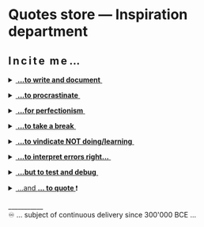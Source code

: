 # Quotes store &mdash; Inspiration department

## I&thinsp;n&thinsp;c&thinsp;i&thinsp;t&thinsp;e&nbsp;&nbsp;m&thinsp;e ...

<details><summary><ins>&nbsp;<b>...to write and document</b>&nbsp;</ins></summary>&nbsp;

> **Epistula non erubescit**\
― _Marcus Tullius Cicero (106-43 BC)_\
<sub>[Compiler too]</sub>

> **Write what you know.**\
― _Mark Twain (1835-1910)_

> **There's no such freak who wouldn't find a mate and there's**\
**no such nonsense that won't find a proper reader.**\
― _Anton Chekhov (1860-1904)_, "Rules for novice writers"

> **_If you could know in what a dirty drain_**\
> **_The verse does grow without knowing shame,_** ...\
― _Anna Akhmatova (1889-1966)_, 1964 Nobel Prize in Literature nominee\
"I have no use for odes in battles...", 1964

> **If they give you lined paper, write the other way.**\
― _Juan Ramón Jiménez (1881-1958)_, 1956 Nobel Prize in Literature awardee\
**And so I invented the Monospace.**\
― _George Williams_ (*assumed)

<p dir="rtl"><b>!Gimme the torch, FAST</b><br /><i>Ray Bradbury (1920-2012)</i><br />reading the <i>Twilight</i> novels (*assumed)</p>

\_________________________________</details>

<details><summary><ins>&nbsp;<b>...to procrastinate</b>&nbsp;</ins></summary>&nbsp;
 
<mark><b>&nbsp;Presented to you by ...</b></mark>
<br /><picture><img alt="&nbsp;Leonardo da Vinci (1452-1519)" src="../../../../_rsc/_img/art/OldMasters/Leo(1452-1519)-portrait-found_2008_nearNaples.jpg" /></picture><br />
<mark><b>...Leonardo the Great Procrastinator</b></mark> ([widely known](https://interactions.acm.org/blog/view/leonardo-da-vinci-the-great-procrastinator) and "certified" by court)

#### F.A.Q.

> **That question is too good to spoil with an answer.**\
― _Harry Mulisch (1927-2010)_, The Discovery of Heaven\
<sub>This quote is also known from earlier authors.</sub>

#### Idioms and proverbs

> **Nice guys finish last**.\
From the baseball world of the late 1940s - [learn more](https://crossidiomas.com/nice-guys-finish-last/)

> **The bird catches the early worm.**\
(The late cat catches the dozy bird.)

#### Scientifically proven

> **One never notices what has been done; one can only see what remains to be done.**\
_― Maria Skłodowska-Curie (1867-1934)_, Nobel prize awardee\
Letter to her brother (1894)

<sup>PL</sup> <sub>Original: "Człowiek nigdy nie ogląda się na to, co zrobione, ale na to patrzy, co ma przed sobą do zrobienia."</sub>

#### Add to the calendar

_Procrastinators' Club of America_ (with international membership) established [Be Late for Something Day](https://nationaltoday.com/national-be-late-for-something-day/) on **5h&nbsp;September**. As an honest sympathizer, I appended this reminder a day later&mdash;**September&nbsp;6th**, 2024 which surprisingly is [Fight Procrastination Day](https://www.daysoftheyear.com/days/fight-procrastination-day).

Coming next&mdash;[National Procrastination Week](https://en.wikipedia.org/wiki/National_Procrastination_Week).

\_________________________________</details>

<details><summary><ins>&nbsp;<b>...for perfectionism</b>&nbsp;</ins></summary>&nbsp;
 
<mark><b>&nbsp;Presented to you by ...</b></mark>
<br /><picture><img alt="&nbsp;Collage: best works of modern perfectionism" src="../../../../_rsc/_img/memes/collage-modern_perfectionism.jpg" title="&nbsp;... the best of design" /></picture><br />

#### Classics

> **Trifles make perfection, and perfection is no trifle.**\
attributed to _Michelangelo_ (1475-1564) about his David statue\
(for which allegedly the Master surveyed the marble piece for two years)

 #### Naturalism 
 
> The role of the infinitely small in nature is infinitely great.\
― _Louis Pasteur (1822-1895)_\
<sup>🇫🇷</sup> <sub>Original: “Le rôle de l’infiniment petit dans la nature est infiniment grand.”</sub>

#### Think like a grandmaster

> **... bear in mind these prudential rules, _viz._:\
having a good move, to seek for a better.**\
― _Domenico Lorenzo Ponziani (1719-1796)_, best known for chess writing\
<sub>Misattributed to _Emanuel Lasker_</sub>

#### East meets West

![Brevity - sibling of talent](https://img.shields.io/badge/Brevity-Sister_of_Talent-yellow)

> **Do only what only you can do.**\
― [Edsger W. Dijkstra](contributors/README.md#Edsger-W-Dijkstra)

Not only the East grant us profound and eloquent teaching! Whatever Mr. Kipling* did say.<sup>©️</sup>

&nbsp;&nbsp;&nbsp;&nbsp;<sup>©️</sup> <sub>"East is East, and West is West, and never the twain shall meet..."</sub>

\_________________________________</details>

<details><summary><ins>&nbsp;<b>...to take a break</b>&nbsp;</ins></summary>&nbsp;
 
<mark><b>&nbsp;Presented to you by ...</b></mark>
<br /><picture><img src="../../../../_rsc/_img/photo/misc/Twitter-FTX_SamFried.jpg" alt="&nbsp;nap in FTX office" /></picture><br />
<mark><b>... Sam&nbsp;</b></mark> who [Fried Bankm**e**n](https://www.techtarget.com/whatis/feature/FTX-scam-explained-Everything-you-need-to-know) and not only.
 
#### German philosophy always rules

> **Don't believe any thought that wasn't born in the open air and with free movement.**<sup>🚶</sup>\
― _Friedrich Wilhelm Nietzsche_ (1844-1900)\
> &nbsp;\
> **We should consider every day lost on which we have not danced at least once**.<sup>👯</sup>\
> _\*idem*_

&nbsp;&nbsp;&nbsp;&nbsp;&nbsp;&nbsp;&nbsp;<sup>🚶</sup> <sub>Full original: „So wenig als möglich sitzen; keinem Gedanken Glauben schenken, der nicht im Freien geboren ist und bei freier Bewegung – in dem nicht auch die Muskeln ein Fest feiern. Alle Vorteile kommen aus den Eingeweiden. – Das Sitzfleisch – ich sagte es schon einmal – die eigentliche Sünde wider den heiligen Geist.“\
 Ecce Homo. Wie man wird, was man ist (1889),</sub>\
&nbsp;&nbsp;&nbsp;&nbsp;&nbsp;&nbsp;&nbsp;<sup>👯</sup> <sub>Original: „Wir sollten jeden Tag als verloren betrachten, an dem wir nicht mindestens einmal getanzt haben.“</sub>


#### Great ideas that came in the sleep

To name a few of the officially recognized:

+ _The principles of analytical geometry_, René Descartes (1596-1650)
+ _The periodic table of chemical elements_, Dmitri Mendeleev (1834-1907)
+ _Special relativity theory_, Albert Einstein (1879-1955)
+ _The model of the atom_, Neils Bohr (1885-1962)
+ _Structure of the benzene molecule_, August Kekulé (1829-1896)
+ _Sewing machine_, Elias Howe (1819-1867)

\_________________________________</details>

<details><summary><ins>&nbsp;<b>...to vindicate NOT doing/learning</b>&nbsp;</ins></summary>&nbsp;
 
<mark><b>&nbsp;Presented to you by ...</b></mark>
<br /><picture><img alt="&nbsp;Luca Giordano: Dream of Solomon, 1694-1695" src="../../../../_rsc/_img/art/OldMasters/LucaGiordano-TheDreamOfSolomon-w555px.jpg" 
 title="&nbsp;Dream of Solomon, 1694-1695, by Luca Giordano"/></picture><br />
<mark><b>...King Solomon</b></mark>, who said:

> **For in much wisdom is much grief: and he that increaseth knowledge increaseth sorrow.**\
Ecclesiastes 1:18, Webster's Bible Translation.

#### Laws of nature

> **Nature uses as little as possible of anything.**\
_Johannes Kepler_ (1571-1630), key prolific astronomer

#### Forbes talent selection

![Ignoramus et ignorabimus](https://img.shields.io/badge/Ignoramus-Ignorabimus-yellow)

> **Every time you create something new, there should be questions**...\
― _Elizabeth Holmes_, one of the 100 most influential people by Time magazine in 2015\
(April 2015 interview with CBS News)

> **I was a really negligent student.**\
_Sam Bankman-Fried_, FTX cofounder, [only Zuck has been this rich young](https://www.forbes.com/sites/stevenehrlich/2021/10/06/the-richest-under-30-in-the-world-all-thanks-to-crypto/)

#### Rites against refactoring

<table><tr><td><a href="../../../../_rsc/_img/photo/blog/air/Zeppelin_Bodensee.jpg">
  <img alt="&nbsp;Zeppelin over Bodensee" title="&nbsp;Zeppelin over Bodensee" width="100px" src="../../../../_rsc/_img/thumbs/Bodensee_Zeppelin-200px.jpg"></picture>
</td><td>
  <blockquote><b>Somewhere it's better to curse in the darkness <br />than to light a single candle.</b><br />
(Attributed to <i>Ferdinand von Zeppelin</i> or <i>von Hindenburg</i>)</blockquote>
</td></tr></table>

#### Hammer❗

> If you wish to be a success in the world, promise everything, deliver nothing.\
― _Napoleon Bonaparte (1769-1821)_\
<sub>He failed as a result of being inconsistent with his own saying.</sub>

<sup>🇫🇷</sup> <sub>Original: "Si vous escomptez avoir du succès dans le monde, promettez tout, ne donnez rien."</sub>

#### Handshake thru generations

> **There are four things to watch forever:\
falling water, burning fire, starry sky,** and **tasks, you define and others commit**.\
_Earliest humans_

#### Bottom line

> **I know that I know nothing.**\
_Plato_'s account of _Socrates_ 

Should one defy fundamental Western philosophers ...

\_________________________________</details>

<details><summary><ins>&nbsp;<b>...to interpret errors right...</b>&nbsp;</ins></summary>&nbsp;
 
<mark><b>&nbsp;Presented to you by ...</b></mark>
<br /><picture><img alt="&nbsp;BSoD on Win98 presentation" src="../../../../_rsc/_img/photo/misc/1998.Win98-BSoD_w_BGates.jpg" title="&nbsp;Real frame from the presentation of Windows plug&play in 1998"/></picture><br />
(This **BSoD** must be an XX-century [history](https://en.wikipedia.org/wiki/Blue_screen_of_death) but it [struck](https://www.msn.com/en-us/news/technology/a-blue-screen-of-death-loop-how-a-crowdstrike-update-crashed-microsoft-systems-around-the-world/ar-BB1qgFNC) again in 2024.)

#### Customer gets the King

> _après nous le déluge_\
(fr: "After us the deluge may come for aught we care")\
attributed to Louis XV (1710-1774)

The motto under which some (rare) fix-budget outsourced projects are delivered.

#### Medieval

> Not he is unmannered who falls beneath the table\
but one who notices this.

The rule of medieval feasts and merciful testers

#### Moralité 

"Errare humanum est, perseverare autem diabolicum." 

"To err is human, to forgive divine"\
_Alexander Pope_, poet (1688-1744)

> **Is software craft or art?**\
To interpret a bug as a feature is a craft.\
To make a customer feel guilty for it - the **art**.

\_________________________________</details>

<details><summary><ins>&nbsp;<b>...but to test and debug</b>&nbsp;</ins></summary>
&nbsp;
 
<mark><b>&nbsp;Presented to you by ...</b></mark>
<br /><picture><img alt="&nbsp; Teleevanglist: If there's no more room in stack, the bugs will walk the Earth..." src="../../../../_rsc/_img/memes/misquote-no_more_stack.jpg" title="&nbsp;Stack is overflowing..." /></picture><br />
<mark><b>...Ken Foree fandom</b></mark>

 #### Already classics

> **Never allow the same bug to bite you twice.**\
_Steve Maguire_, programmer and author

#### Motto of the thinking tester

> Hackers are innovative and resourceful, and so are we. They never stop thinking about new ways to harm our software and our users, and neither do we.

2000

#### Recent

> **I find it very odd. I’m a fairly private person who just sits in front of the computer and hacks on code.**\
_Andres Freund_, a programmer who occasionally found out the [XZ Utils backdoor](https://en.wikipedia.org/wiki/XZ_Utils_backdoor),
in <a href="https://www.nytimes.com/2024/04/03/technology/prevent-cyberattack-linux.html">NYT inteview</a>, 2024.<sup>🙋</sup>

<sup>🙋</sup> <sub>Hyperbolized by media to a "century cyberattack" though even being smartly and longly planned it couldn't infiltrate all distributions and required many conditions to coincide.</sub>

\_________________________________</details>

<details><summary><ins>&nbsp;...and <b>... to quote&nbsp;</b></ins>❗</summary>&nbsp;

> **I always have a quotation for everything. It saves original thinking.**\
_Dorothy L. Sayers_ (1893-1957), novelist, translator and critic
</details>

\___________\
♾️ ... subject of continuous delivery since 300'000 BCE ...
